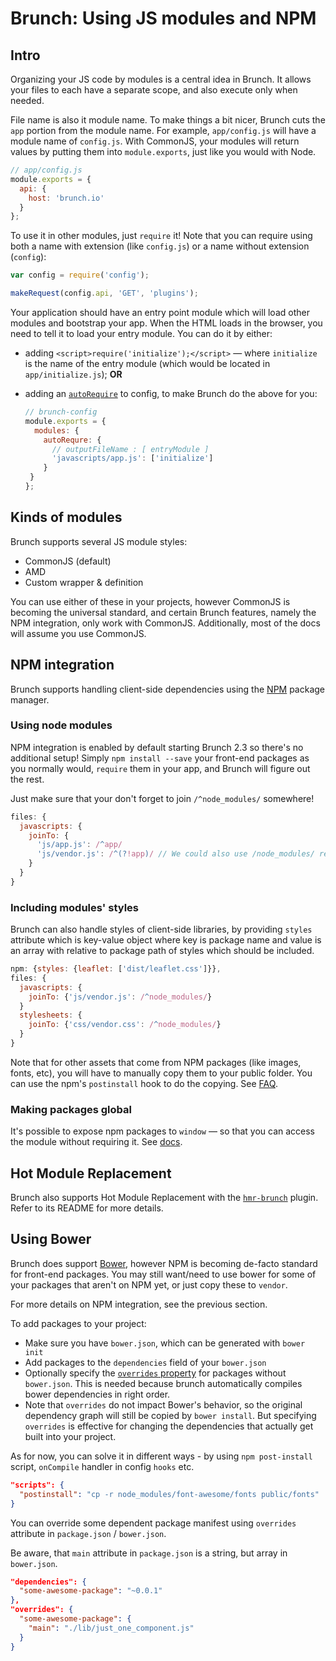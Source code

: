 # Brunch: Using JS modules and NPM

<div class="toc-placeholder"></div>

## Intro

Organizing your JS code by modules is a central idea in Brunch.
It allows your files to each have a separate scope, and also execute only when needed.

File name is also it module name.
To make things a bit nicer, Brunch cuts the `app` portion from the module name.
For example, `app/config.js` will have a module name of `config.js`.
With CommonJS, your modules will return values by putting them into `module.exports`, just like you would with Node.

```javascript
// app/config.js
module.exports = {
  api: {
    host: 'brunch.io'
  }
};
```

To use it in other modules, just `require` it! Note that you can require using both a name with extension (like `config.js`) or a name without extension (`config`):

```javascript
var config = require('config');

makeRequest(config.api, 'GET', 'plugins');
```

Your application should have an entry point module which will load other modules and bootstrap your app.
When the HTML loads in the browser, you need to tell it to load your entry module.
You can do it by either:

* adding `<script>require('initialize');</script>` — where `initialize` is the name of the entry module (which would be located in `app/initialize.js`); **OR**
* adding an [`autoRequire`](/docs/config#-modules-) to config, to make Brunch do the above for you:

  ```javascript
  // brunch-config
  module.exports = {
    modules: {
      autoRequre: {
        // outputFileName : [ entryModule ]
        'javascripts/app.js': ['initialize']
      }
   }
  };
  ```

## Kinds of modules

Brunch supports several JS module styles:

* CommonJS (default)
* AMD
* Custom wrapper & definition

You can use either of these in your projects, however CommonJS is becoming the universal standard, and certain Brunch features, namely the NPM integration, only work with CommonJS.
Additionally, most of the docs will assume you use CommonJS.

## NPM integration

Brunch supports handling client-side dependencies using the [NPM](https://npmjs.com) package manager.

### Using node modules

NPM integration is enabled by default starting Brunch 2.3 so there's no additional setup!
Simply `npm install --save` your front-end packages as you normally would, `require` them in your app, and Brunch will figure out the rest.

Just make sure that your don't forget to join `/^node_modules/` somewhere!

```javascript
files: {
  javascripts: {
    joinTo: {
      'js/app.js': /^app/
      'js/vendor.js': /^(?!app)/ // We could also use /node_modules/ regex.
    }
  }
}
```

### Including modules' styles

Brunch can also handle styles of client-side libraries, by providing `styles` attribute which is key-value object where key is package name and value is an array with relative to package path of styles which should be included.

```javascript
npm: {styles: {leaflet: ['dist/leaflet.css']}},
files: {
  javascripts: {
    joinTo: {'js/vendor.js': /^node_modules/}
  }
  stylesheets: {
    joinTo: {'css/vendor.css': /^node_modules/}
  }
}
```

Note that for other assets that come from NPM packages (like images, fonts, etc), you will have to manually copy them to your public folder. You can use the npm's `postinstall` hook to do the copying. See [FAQ](/docs/faq.html).

### Making packages global

It's possible to expose npm packages to `window` — so that you can access the module without requiring it. See [docs](/docs/config.html#-npm-).

## Hot Module Replacement

Brunch also supports Hot Module Replacement with the [`hmr-brunch`](http://github.com/brunch/hmr-brunch) plugin. Refer to its README for more details.

## Using Bower

Brunch does support [Bower](http://bower.io), however NPM is becoming de-facto standard for front-end packages.
You may still want/need to use bower for some of your packages that aren't on NPM yet, or just copy these to `vendor`.

For more details on NPM integration, see the previous section.

To add packages to your project:

* Make sure you have `bower.json`, which can be generated with `bower init`
* Add packages to the `dependencies` field of your `bower.json`
* Optionally specify the [`overrides` property](https://github.com/paulmillr/read-components#read-components) for packages without `bower.json`. This is needed because brunch automatically compiles bower dependencies in right order.
* Note that `overrides` do not impact Bower's behavior, so the original dependency graph will still be copied by `bower install`. But specifying `overrides` is effective for changing the dependencies that actually get built into your project.

As for now, you can solve it in different ways - by using `npm post-install` script, `onCompile` handler in config `hooks` etc.

```json
"scripts": {
  "postinstall": "cp -r node_modules/font-awesome/fonts public/fonts"
}
```

You can override some dependent package manifest using `overrides` attribute in `package.json` / `bower.json`.

Be aware, that `main` attribute in `package.json` is a string, but array in `bower.json`.

```json
"dependencies": {
  "some-awesome-package": "~0.0.1"
},
"overrides": {
  "some-awesome-package": {
    "main": "./lib/just_one_component.js"
  }
}
```
